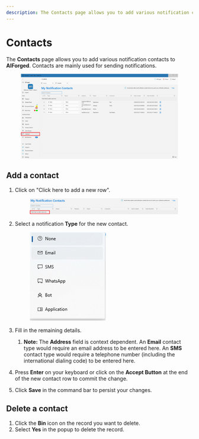 ```yaml
---
description: The Contacts page allows you to add various notification contacts to AIForged.
---
```


# Contacts

The **Contacts** page allows you to add various notification contacts to **AIForged**. Contacts are mainly used for sending notifications.

<figure><img src=".gitbook/assets/image (159).png" alt=""><figcaption></figcaption></figure>

## Add a contact

1.  Click on "Click here to add a new row".

    <figure><img src=".gitbook/assets/image (154).png" alt=""><figcaption></figcaption></figure>
2.  Select a notification **Type** for the new contact.

    <figure><img src=".gitbook/assets/image (128).png" alt=""><figcaption></figcaption></figure>
3. Fill in the remaining details.
   1. **Note:** The **Address** field is context dependent. An **Email** contact type would require an email address to be entered here. An **SMS** contact type would require a telephone number (including the international dialing code) to be entered here.
4. Press **Enter** on your keyboard or click on the **Accept Button** at the end of the new contact row to commit the change.
5. Click **Save** in the command bar to persist your changes.

## Delete a contact

1. Click the **Bin** icon on the record you want to delete.
2. Select **Yes** in the popup to delete the record.

